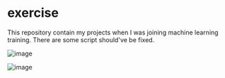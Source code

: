 # exercise
This repository contain my projects when I was joining machine learning training. There are some script should've be fixed.

![image](https://user-images.githubusercontent.com/89518987/195044308-afde118d-6add-4e98-915d-0100f495a2b0.png)

![image](https://user-images.githubusercontent.com/89518987/195045442-cc733b31-c943-46d8-90b8-c2759f45ae09.png)


